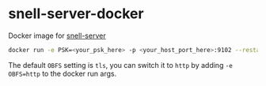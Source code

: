 # snell-server-docker

Docker image for [snell-server](https://github.com/surge-networks/snell)

```bash
docker run -e PSK=<your_psk_here> -p <your_host_port_here>:9102 --restart unless-stopped -d <image>
```

The default `OBFS` setting is `tls`, you can switch it to `http` by adding `-e OBFS=http` to the docker run args.
